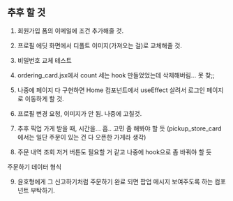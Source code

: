 ## 추후 할 것

1. 회원가입 폼의 이메일에 조건 추가해줄 것.

2. 프로필 에딧 화면에서 디폴트 이미지(가져오는 걸)로 교체해줄 것.

3. 비밀번호 교체 테스트

4. ordering_card.jsx에서 count 세는 hook 만들었었는데 삭제해버림... 못 찾;;

5. 나중에 페이지 다 구현하면 Home 컴포넌트에서 useEffect 살려서 로그인 페이지로 이동하게 할 것.

6. 프로필 변경 요청, 이미지가 안 됨. 나중에 고칠것.

7. 추후 픽업 가게 받을 때, 시간을... 흠.. 고민 좀 해봐야 할 듯 (pickup_store_card 에서는 일단 주문이 있는 건 다 오픈한 가게라 생각)

8. 주문 내역 조회 저거 버튼도 필요할 거 같고 나중에 hook으로 좀 바꿔야 할 듯

주문하기 데이터 형식

9. 윤호형에게 그 신고하기처럼 주문하기 완료 되면 팝업 메시지 보여주도록 하는 컴포넌트 부탁하기.
